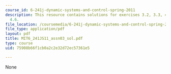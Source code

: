 ```yaml
---
course_id: 6-241j-dynamic-systems-and-control-spring-2011
description: This resource contains solutions for exercises 3.2, 3.3, 4.1, 4.5, and
  4.6.
file_location: /coursemedia/6-241j-dynamic-systems-and-control-spring-2011/75908b66f1cb0a2c2e32d72ec57361e5_MIT6_241JS11_assn03_sol.pdf
file_type: application/pdf
layout: pdf
title: MIT6_241JS11_assn03_sol.pdf
type: course
uid: 75908b66f1cb0a2c2e32d72ec57361e5

---
```

None
